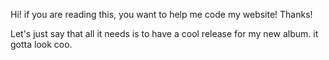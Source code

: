 Hi! if you are reading this, you want to help me code my website! Thanks!

Let's just say that all it needs is to have a cool release for my new album. it gotta look coo.
